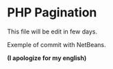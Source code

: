 # PHP Pagination

This file will be edit in few days.

Exemple of commit with NetBeans.

**(I apologize for my english)**
